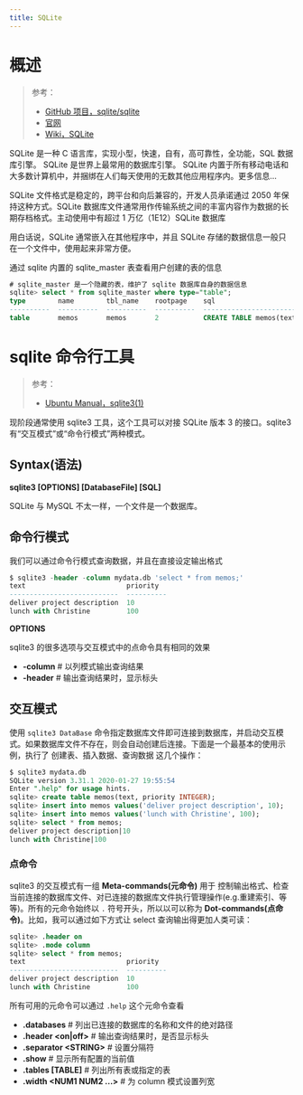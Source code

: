 ```yaml
---
title: SQLite
---
```


# 概述

> 参考：
> 
> - [GitHub 项目，sqlite/sqlite](https://github.com/sqlite/sqlite)
> - [官网](https://www.sqlite.org/index.html)
> - [Wiki，SQLite](https://en.wikipedia.org/wiki/SQLite)

SQLite 是一种 C 语言库，实现小型，快速，自有，高可靠性，全功能，SQL 数据库引擎。 SQLite 是世界上最常用的数据库引擎。 SQLite 内置于所有移动电话和大多数计算机中，并捆绑在人们每天使用的无数其他应用程序内。更多信息...

SQLite 文件格式是稳定的，跨平台和向后兼容的，开发人员承诺通过 2050 年保持这种方式。SQLite 数据库文件通常用作传输系统之间的丰富内容作为数据的长期存档格式。主动使用中有超过 1 万亿（1E12）SQLite 数据库

用白话说，SQLite 通常嵌入在其他程序中，并且 SQLite 存储的数据信息一般只在一个文件中，使用起来非常方便。

通过 sqlite 内置的 sqlite_master 表查看用户创建的表的信息

```sql
# sqlite_master 是一个隐藏的表，维护了 sqlite 数据库自身的数据信息
sqlite> select * from sqlite_master where type="table";
type        name        tbl_name    rootpage    sql
----------  ----------  ----------  ----------  ------------------------------------------
table       memos       memos       2           CREATE TABLE memos(text, priority INTEGER)
```

# sqlite 命令行工具

> 参考：
> 
> - [Ubuntu Manual，sqlite3(1)](https://manpages.ubuntu.com/manpages/jammy/en/man1/sqlite3.1.html)

现阶段通常使用 sqlite3 工具，这个工具可以对接 SQLite 版本 3 的接口。sqlite3 有“交互模式”或“命令行模式”两种模式。

## Syntax(语法)

**sqlite3 \[OPTIONS] \[DatabaseFile] \[SQL]**

SQLite 与 MySQL 不太一样，一个文件是一个数据库。

## 命令行模式

我们可以通过命令行模式查询数据，并且在直接设定输出格式

```sql
$ sqlite3 -header -column mydata.db 'select * from memos;'
text                         priority
---------------------------  ----------
deliver project description  10
lunch with Christine         100
```

**OPTIONS**

sqlite3 的很多选项与交互模式中的点命令具有相同的效果

- **-column** # 以列模式输出查询结果
- **-header** # 输出查询结果时，显示标头

## 交互模式

使用 `sqlite3 DataBase` 命令指定数据库文件即可连接到数据库，并启动交互模式。如果数据库文件不存在，则会自动创建后连接。下面是一个最基本的使用示例，执行了 创建表、插入数据、查询数据 这几个操作：

```sql
$ sqlite3 mydata.db
SQLite version 3.31.1 2020-01-27 19:55:54
Enter ".help" for usage hints.
sqlite> create table memos(text, priority INTEGER);
sqlite> insert into memos values('deliver project description', 10);
sqlite> insert into memos values('lunch with Christine', 100);
sqlite> select * from memos;
deliver project description|10
lunch with Christine|100
```

### 点命令

sqlite3 的交互模式有一组 **Meta-commands(元命令)** 用于 控制输出格式、检查当前连接的数据库文件、对已连接的数据库文件执行管理操作(e.g.重建索引、等等)。所有的元命令始终以 `.` 符号开头，所以以可以称为 **Dot-commands(点命令)**。比如，我可以通过如下方式让 select 查询输出得更加人类可读：

```sql
sqlite> .header on
sqlite> .mode column
sqlite> select * from memos;
text                         priority
---------------------------  ----------
deliver project description  10
lunch with Christine         100
```

所有可用的元命令可以通过 `.help` 这个元命令查看

- **.databases** # 列出已连接的数据库的名称和文件的绝对路径
- **.header \<on|off>** # 输出查询结果时，是否显示标头
- **.separator \<STRING>** # 设置分隔符
- **.show** # 显示所有配置的当前值
- **.tables \[TABLE]** # 列出所有表或指定的表
- **.width \<NUM1 NUM2 ...>** # 为 column 模式设置列宽
